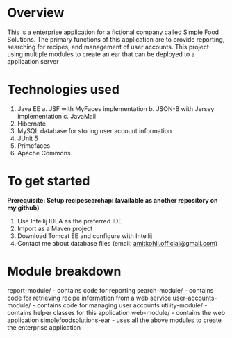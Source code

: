 # Overview
This is a enterprise application for a fictional company called Simple Food Solutions. The primary functions of this application are to provide reporting, searching for recipes, and management of user accounts. This project using multiple modules to create an ear that can be deployed to a application server


# Technologies used
1. Java EE
        a. JSF with MyFaces implementation
        b. JSON-B with Jersey implementation
        c. JavaMail
2. Hibernate 
3. MySQL database for storing user account information
4. JUnit 5
5. Primefaces
6. Apache Commons

# To get started 
**Prerequisite:
Setup recipesearchapi (available as another repository on my github)**
1. Use Intellij IDEA as the preferred IDE
2. Import as a Maven project
3. Download Tomcat EE and configure with Intellij
4. Contact me about database files (email: amitkohli.official@gmail.com)


# Module breakdown

 report-module/ - contains code for reporting 
 search-module/ - contains code for retrieving recipe information from a web service
 user-accounts-module/ - contains code for managing user accounts
 utility-module/ - contains helper classes for this application
 web-module/ - contains the web application
 simplefoodsolutions-ear - uses all the above modules to create the enterprise application




























